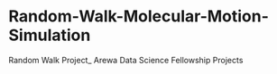 # Random-Walk-Molecular-Motion-Simulation
Random Walk Project_ Arewa Data Science Fellowship Projects
